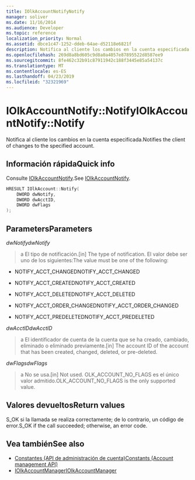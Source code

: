 ```yaml
---
title: IOlkAccountNotifyNotify
manager: soliver
ms.date: 11/16/2014
ms.audience: Developer
ms.topic: reference
localization_priority: Normal
ms.assetid: dbce1c47-1252-ddeb-64ae-d52118e6821f
description: Notifica al cliente los cambios en la cuenta especificada.
ms.openlocfilehash: 269d8a8bd605c9d8a0a4057e87895522d8587ee9
ms.sourcegitcommit: 8fe462c32b91c87911942c188f3445e85a54137c
ms.translationtype: MT
ms.contentlocale: es-ES
ms.lasthandoff: 04/23/2019
ms.locfileid: "32321969"
---
```

# <a name="iolkaccountnotifynotify"></a><span data-ttu-id="2ed79-103">IOlkAccountNotify::Notify</span><span class="sxs-lookup"><span data-stu-id="2ed79-103">IOlkAccountNotify::Notify</span></span>

<span data-ttu-id="2ed79-104">Notifica al cliente los cambios en la cuenta especificada.</span><span class="sxs-lookup"><span data-stu-id="2ed79-104">Notifies the client of changes to the specified account.</span></span>
  
## <a name="quick-info"></a><span data-ttu-id="2ed79-105">Información rápida</span><span class="sxs-lookup"><span data-stu-id="2ed79-105">Quick info</span></span>

<span data-ttu-id="2ed79-106">Consulte [IOlkAccountNotify](iolkaccountnotify.md).</span><span class="sxs-lookup"><span data-stu-id="2ed79-106">See [IOlkAccountNotify](iolkaccountnotify.md).</span></span>
  
```cpp
HRESULT IOlkAccount::Notify(  
    DWORD dwNotify, 
    DWORD dwAcctID, 
    DWORD dwFlags 
);

```

## <a name="parameters"></a><span data-ttu-id="2ed79-107">Parameters</span><span class="sxs-lookup"><span data-stu-id="2ed79-107">Parameters</span></span>

<span data-ttu-id="2ed79-108">_dwNotify_</span><span class="sxs-lookup"><span data-stu-id="2ed79-108">_dwNotify_</span></span>
  
> <span data-ttu-id="2ed79-109">a El tipo de notificación.</span><span class="sxs-lookup"><span data-stu-id="2ed79-109">[in] The type of notification.</span></span> <span data-ttu-id="2ed79-110">El valor debe ser uno de los siguientes:</span><span class="sxs-lookup"><span data-stu-id="2ed79-110">The value must be one of the following:</span></span>
    
   - <span data-ttu-id="2ed79-111">NOTIFY_ACCT_CHANGED</span><span class="sxs-lookup"><span data-stu-id="2ed79-111">NOTIFY_ACCT_CHANGED</span></span> 
    
   - <span data-ttu-id="2ed79-112">NOTIFY_ACCT_CREATED</span><span class="sxs-lookup"><span data-stu-id="2ed79-112">NOTIFY_ACCT_CREATED</span></span> 
    
   - <span data-ttu-id="2ed79-113">NOTIFY_ACCT_DELETED</span><span class="sxs-lookup"><span data-stu-id="2ed79-113">NOTIFY_ACCT_DELETED</span></span>
    
   - <span data-ttu-id="2ed79-114">NOTIFY_ACCT_ORDER_CHANGED</span><span class="sxs-lookup"><span data-stu-id="2ed79-114">NOTIFY_ACCT_ORDER_CHANGED</span></span> 
    
   - <span data-ttu-id="2ed79-115">NOTIFY_ACCT_PREDELETED</span><span class="sxs-lookup"><span data-stu-id="2ed79-115">NOTIFY_ACCT_PREDELETED</span></span> 
    
 <span data-ttu-id="2ed79-116">_dwAcctID_</span><span class="sxs-lookup"><span data-stu-id="2ed79-116">_dwAcctID_</span></span>
  
> <span data-ttu-id="2ed79-117">a El identificador de cuenta de la cuenta que se ha creado, cambiado, eliminado o eliminado previamente.</span><span class="sxs-lookup"><span data-stu-id="2ed79-117">[in] The account ID of the account that has been created, changed, deleted, or pre-deleted.</span></span>
    
 <span data-ttu-id="2ed79-118">_dwFlags_</span><span class="sxs-lookup"><span data-stu-id="2ed79-118">_dwFlags_</span></span>
  
>  <span data-ttu-id="2ed79-119">a No se usa.</span><span class="sxs-lookup"><span data-stu-id="2ed79-119">[in] Not used.</span></span> <span data-ttu-id="2ed79-120">OLK_ACCOUNT_NO_FLAGS es el único valor admitido.</span><span class="sxs-lookup"><span data-stu-id="2ed79-120">OLK_ACCOUNT_NO_FLAGS is the only supported value.</span></span> 
    
## <a name="return-values"></a><span data-ttu-id="2ed79-121">Valores devueltos</span><span class="sxs-lookup"><span data-stu-id="2ed79-121">Return values</span></span>

<span data-ttu-id="2ed79-122">S_OK si la llamada se realiza correctamente; de lo contrario, un código de error.</span><span class="sxs-lookup"><span data-stu-id="2ed79-122">S_OK if the call succeeded; otherwise, an error code.</span></span>
  
## <a name="see-also"></a><span data-ttu-id="2ed79-123">Vea también</span><span class="sxs-lookup"><span data-stu-id="2ed79-123">See also</span></span>

- [<span data-ttu-id="2ed79-124">Constantes (API de administración de cuenta)</span><span class="sxs-lookup"><span data-stu-id="2ed79-124">Constants (Account management API)</span></span>](constants-account-management-api.md)  
- [<span data-ttu-id="2ed79-125">IOlkAccountManager</span><span class="sxs-lookup"><span data-stu-id="2ed79-125">IOlkAccountManager</span></span>](iolkaccountmanager.md)

